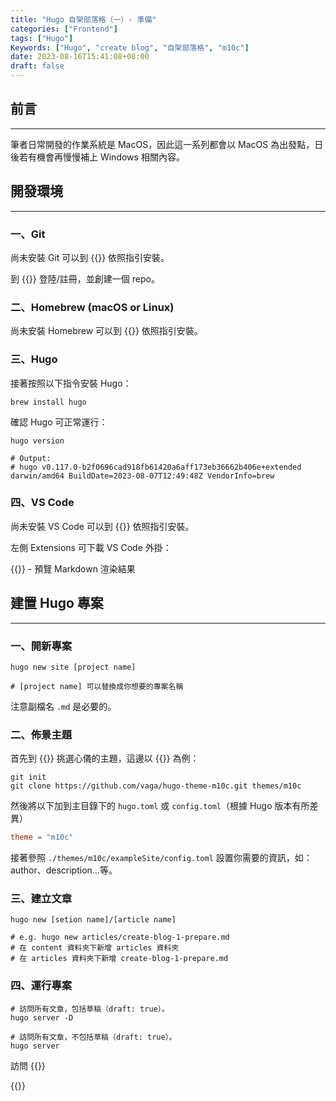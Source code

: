 ```yaml
---
title: "Hugo 自架部落格（一）- 準備"
categories: ["Frontend"]
tags: ["Hugo"]
Keywords: ["Hugo", "create blog", "自架部落格", "m10c"]
date: 2023-08-16T15:41:08+08:00
draft: false
---
```


## 前言
---

筆者日常開發的作業系統是 MacOS，因此這一系列都會以 MacOS 為出發點，日後若有機會再慢慢補上 Windows 相關內容。

## 開發環境
---

### 一、Git

尚未安裝 Git 可以到 {{<NewTabLink href="https://w3c.hexschool.com/git/fd6f6be" title="在 Mac 上安裝 Git 流程">}} 依照指引安裝。

到 {{<NewTabLink href="https://github.com/" title="官網">}} 登陸/註冊，並創建一個 repo。

### 二、Homebrew (macOS or Linux)

尚未安裝 Homebrew 可以到 {{<NewTabLink href="https://brew.sh/index_zh-tw" title="官網">}} 依照指引安裝。

### 三、Hugo

接著按照以下指令安裝 Hugo：

```shell
brew install hugo
```

確認 Hugo 可正常運行：

```shell
hugo version

# Output:
# hugo v0.117.0-b2f0696cad918fb61420a6aff173eb36662b406e+extended darwin/amd64 BuildDate=2023-08-07T12:49:48Z VendorInfo=brew
```

### 四、VS Code

尚未安裝 VS Code 可以到 {{<NewTabLink href="https://code.visualstudio.com/" title="官網">}} 依照指引安裝。

左側 Extensions 可下載 VS Code 外掛：

{{<NewTabLink href="https://marketplace.visualstudio.com/items?itemName=shd101wyy.markdown-preview-enhanced" title="Markdown Preview Enhanced">}} - 預覽 Markdown 渲染結果

## 建置 Hugo 專案
---

### 一、開新專案

```shell
hugo new site [project name]

# [project name] 可以替換成你想要的專案名稱
```

注意副檔名 `.md` 是必要的。

### 二、佈景主題

首先到 {{<NewTabLink href="https://themes.gohugo.io/" title="官網">}} 挑選心儀的主題，這邊以 {{<NewTabLink href="https://themes.gohugo.io/themes/hugo-theme-m10c/" title="m10c">}} 為例：

```shell
git init
git clone https://github.com/vaga/hugo-theme-m10c.git themes/m10c
```

然後將以下加到主目錄下的 `hugo.toml` 或 `config.toml`（根據 Hugo 版本有所差異）

```toml
theme = "m10c"
```

接著參照 `./themes/m10c/exampleSite/config.toml` 設置你需要的資訊，如：author、description...等。

### 三、建立文章

```shell
hugo new [setion name]/[article name]

# e.g. hugo new articles/create-blog-1-prepare.md
# 在 content 資料夾下新增 articles 資料夾
# 在 articles 資料夾下新增 create-blog-1-prepare.md
```

### 四、運行專案

```shell
# 訪問所有文章，包括草稿（draft: true）。
hugo server -D

# 訪問所有文章，不包括草稿（draft: true）。
hugo server
```

訪問 {{<NewTabLink href="http://localhost:1313/" title="http://localhost:1313/">}}

{{<NextArticle href="/articles/create-blog-2-structure" article="Hugo 自架部落格（二）- 項目結構">}}